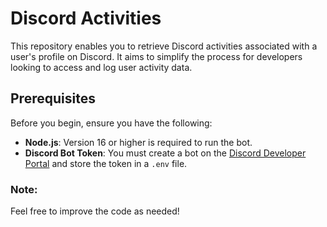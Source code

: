 # Discord Activities

This repository enables you to retrieve Discord activities associated with a user's profile on Discord. It aims to simplify the process for developers looking to access and log user activity data.

## Prerequisites

Before you begin, ensure you have the following:

- **Node.js**: Version 16 or higher is required to run the bot.
- **Discord Bot Token**: You must create a bot on the [Discord Developer Portal](https://discord.com/developers/applications) and store the token in a `.env` file.


### Note: 

Feel free to improve the code as needed!
